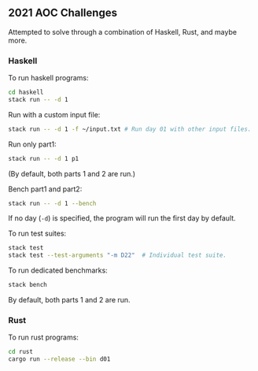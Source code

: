 ## 2021 AOC Challenges

Attempted to solve through a combination of Haskell, Rust, and maybe more.

### Haskell
To run haskell programs:
```sh
cd haskell
stack run -- -d 1
```

Run with a custom input file:
```sh
stack run -- -d 1 -f ~/input.txt # Run day 01 with other input files.
```

Run only part1:
```sh
stack run -- -d 1 p1
```

(By default, both parts 1 and 2 are run.)

Bench part1 and part2:
```sh
stack run -- -d 1 --bench
```

If no day (`-d`) is specified, the program will run the first day by default.

To run test suites:
```sh
stack test
stack test --test-arguments "-m D22"  # Individual test suite.
```

To run dedicated benchmarks:
```sh
stack bench
```

By default, both parts 1 and 2 are run.

<!-- N.B. Haskell Stack will [compile all executables in one go](https://github.com/commercialhaskell/stack/issues/1406), so it may be a bit slow. To speed up compilation, comment the unneeded executables in package.yaml. -->

### Rust
To run rust programs:

```sh
cd rust
cargo run --release --bin d01
```
